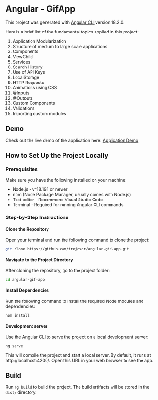 # Angular - GifApp

This project was generated with [Angular CLI](https://github.com/angular/angular-cli) version 18.2.0.

Here is a brief list of the fundamental topics applied in this project:

1. Application Modularization
2. Structure of medium to large scale applications
3. Components
4. ViewChild
5. Services
6. Search History
7. Use of API Keys
8. LocalStorage
9. HTTP Requests
10. Animations using CSS
11. @Inputs
12. @Outputs
13. Custom Components
14. Validations
15. Importing custom modules

## Demo

Check out the live demo of the application here: [Application Demo](https://gif-search-angular.netlify.app/)

## How to Set Up the Project Locally

### Prerequisites

Make sure you have the following installed on your machine:

- Node.js - v^18.19.1 or newer
- npm (Node Package Manager, usually comes with Node.js)
- Text editor - Recommend Visual Studio Code
- Terminal - Required for running Angular CLI commands

### Step-by-Step Instructions

#### Clone the Repository

Open your terminal and run the following command to clone the project:

```bash
git clone https://github.com/trejoscr/angular-gif-app.git
```

#### Navigate to the Project Directory

After cloning the repository, go to the project folder:

```bash
cd angular-gif-app
```

#### Install Dependencies

Run the following command to install the required Node modules and dependencies:

```bash
npm install
```

#### Development server

Use the Angular CLI to serve the project on a local development server:

```bash
ng serve
```

This will compile the project and start a local server. By default, it runs at http://localhost:4200/. Open this URL in your web browser to see the app.

## Build

Run `ng build` to build the project. The build artifacts will be stored in the `dist/` directory.
